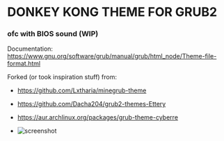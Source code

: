 # **DONKEY KONG THEME FOR GRUB2**
### ofc with BIOS sound (WIP)


Documentation: https://www.gnu.org/software/grub/manual/grub/html_node/Theme-file-format.html

Forked (or took inspiration stuff) from:
- https://github.com/Lxtharia/minegrub-theme
- https://github.com/Dacha204/grub2-themes-Ettery
- https://aur.archlinux.org/packages/grub-theme-cyberre

- ![screenshot](https://github.com/nonvaible/grub2-donkeykong/blob/main/2024-02-26-13.57.44.png)
